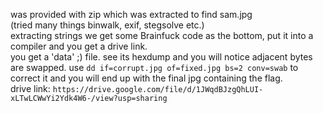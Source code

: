 was provided with zip which was extracted to find sam.jpg <br>
(tried many things binwalk, exif, stegsolve etc.)<br>
extracting strings we get some Brainfuck code as the bottom, put it into a compiler and you get a drive link. <br>
you get a 'data' ;) file. see its hexdump and you will notice adjacent bytes are swapped. use ```dd if=corrupt.jpg of=fixed.jpg bs=2 conv=swab``` to correct it and you will end up with the final jpg containing the flag.<br>
drive link: ```https://drive.google.com/file/d/1JWqdBJzgQhLUI-xLTwLCWwYi2Ydk4W6-/view?usp=sharing```
